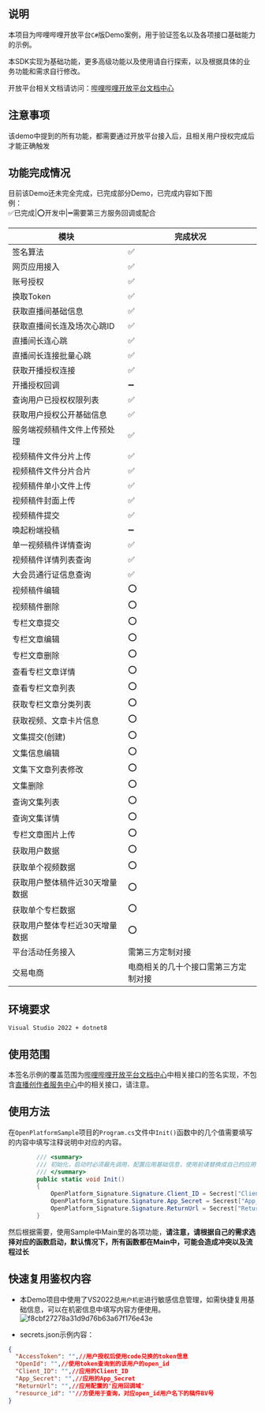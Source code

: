 ## 说明 
本项目为哔哩哔哩开放平台`C#`版Demo案例，用于验证签名以及各项接口基础能力的示例。  

本SDK实现为基础功能，更多高级功能以及使用请自行探索，以及根据具体的业务功能和需求自行修改。

开放平台相关文档请访问：[哔哩哔哩开放平台文档中心](https://open.bilibili.com/doc)

## 注意事项
该demo中提到的所有功能，都需要通过开放平台接入后，且相关用户授权完成后才能正确触发

## 功能完成情况
目前该Demo还未完全完成，已完成部分Demo，已完成内容如下图  
例：  
✅已完成|⭕开发中|➖需要第三方服务回调或配合

|模块|完成状况|
|--|--|
|签名算法|✅|
|网页应用接入|✅|
|账号授权|✅|
|换取Token|✅|
|获取直播间基础信息|✅|
|获取直播间长连及场次心跳ID|✅|
|直播间长连心跳|✅|
|直播间长连接批量心跳|✅|
|获取开播授权连接|✅|
|开播授权回调|➖|
|查询用户已授权权限列表|✅|
|获取用户授权公开基础信息|✅|
|服务端视频稿件文件上传预处理|✅|
|视频稿件文件分片上传|✅|
|视频稿件文件分片合片|✅|
|视频稿件单小文件上传|✅|
|视频稿件封面上传|✅|
|视频稿件提交|✅|
|唤起粉端投稿|➖|
|单一视频稿件详情查询|✅|
|视频稿件详情列表查询|✅|
|大会员通行证信息查询|✅|
|视频稿件编辑|⭕|
|视频稿件删除|⭕|
|专栏文章提交|⭕|
|专栏文章编辑|⭕|
|专栏文章删除|⭕|
|查看专栏文章详情|⭕|
|查看专栏文章列表|⭕|
|获取专栏文章分类列表|⭕|
|获取视频、文章卡片信息|⭕|
|文集提交(创建)|⭕|
|文集信息编辑|⭕|
|文集下文章列表修改|⭕|
|文集删除|⭕|
|查询文集列表|⭕|
|查询文集详情|⭕|
|专栏文章图片上传|⭕|
|获取用户数据|⭕|
|获取单个视频数据|⭕|
|获取用户整体稿件近30天增量数据|⭕|
|获取单个专栏数据|⭕|
|获取用户整体专栏近30天增量数据|⭕|
|平台活动任务接入|需第三方定制对接|
|交易电商|电商相关的几十个接口需第三方定制对接|

## 环境要求
`Visual Studio 2022 + dotnet8`

## 使用范围
本签名示例的覆盖范围为[哔哩哔哩开放平台文档中心](https://open.bilibili.com/doc)中相关接口的签名实现，不包含[直播创作者服务中心](https://open-live.bilibili.com/document/bdb1a8e5-a675-5bfe-41a9-7a7163f75dbf#h1-u5E73u53F0u4ECBu7ECD)中的相关接口，请注意。

## 使用方法
在`OpenPlatformSample`项目的`Program.cs`文件中`Init()`函数中的几个值需要填写的内容中填写注释说明中对应的内容。
```C#
        /// <summary>
        /// 初始化，启动时必须最先调用，配置应用基础信息，使用前请替换成自己的应用信息
        /// </summary>
        public static void Init()
        {
            OpenPlatform_Signature.Signature.Client_ID = Secrest["Client_ID"];//入驻开放平台后，通过并且创建应用完成后，应用的Client_ID（https://open.bilibili.com/company-core）
            OpenPlatform_Signature.Signature.App_Secret = Secrest["App_Secret"];//入驻开放平台后，通过并且创建应用完成后，应用的App_Secret(https://open.bilibili.com/company-core)
            OpenPlatform_Signature.Signature.ReturnUrl = Secrest["ReturnUrl"];//创建应用后，开发者自行设置的'应用回调域'（https://open.bilibili.com/company-core/{Client_ID}/detail）
        }
```
然后根据需要，使用Sample中Main里的各项功能，**请注意，请根据自己的需求选择对应的函数启动，默认情况下，所有函数都在Main中，可能会造成冲突以及流程过长**

## 快速复用鉴权内容
- 本Demo项目中使用了VS2022总`用户机密`进行敏感信息管理，如需快捷复用基础信息，可以在机密信息中填写内容方便使用。
![f8cbf27278a31d9d76b63a67f176e43e](https://github.com/user-attachments/assets/845f772a-8dc2-4c01-8d61-0d6e5b785f2a)


- secrets.json示例内容：
```json
{
  "AccessToken": "",//用户授权后使用code兑换的token信息
  "OpenId": "",//使用token查询到的该用户的open_id
  "Client_ID": "",//应用的Client_ID
  "App_Secret": "",//应用的App_Secret
  "ReturnUrl": "",//应用配置的'应用回调域'
  "resource_id": ""//方便用于查询，对应open_id用户名下的稿件BV号
}
```


